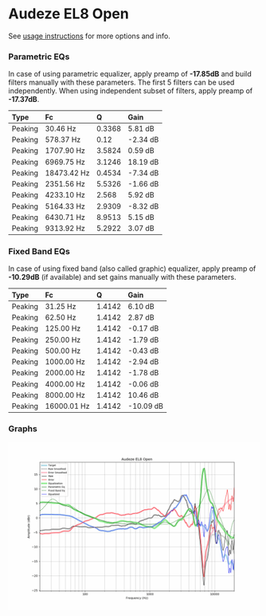 # Audeze EL8 Open
See [usage instructions](https://github.com/jaakkopasanen/AutoEq#usage) for more options and info.

### Parametric EQs
In case of using parametric equalizer, apply preamp of **-17.85dB** and build filters manually
with these parameters. The first 5 filters can be used independently.
When using independent subset of filters, apply preamp of **-17.37dB**.

| Type    | Fc          |      Q | Gain     |
|:--------|:------------|:-------|:---------|
| Peaking | 30.46 Hz    | 0.3368 | 5.81 dB  |
| Peaking | 578.37 Hz   | 0.12   | -2.34 dB |
| Peaking | 1707.90 Hz  | 3.5824 | 0.59 dB  |
| Peaking | 6969.75 Hz  | 3.1246 | 18.19 dB |
| Peaking | 18473.42 Hz | 0.4534 | -7.34 dB |
| Peaking | 2351.56 Hz  | 5.5326 | -1.66 dB |
| Peaking | 4233.10 Hz  | 2.568  | 5.92 dB  |
| Peaking | 5164.33 Hz  | 2.9309 | -8.32 dB |
| Peaking | 6430.71 Hz  | 8.9513 | 5.15 dB  |
| Peaking | 9313.92 Hz  | 5.2922 | 3.07 dB  |

### Fixed Band EQs
In case of using fixed band (also called graphic) equalizer, apply preamp of **-10.29dB**
(if available) and set gains manually with these parameters.

| Type    | Fc          |      Q | Gain      |
|:--------|:------------|:-------|:----------|
| Peaking | 31.25 Hz    | 1.4142 | 6.10 dB   |
| Peaking | 62.50 Hz    | 1.4142 | 2.87 dB   |
| Peaking | 125.00 Hz   | 1.4142 | -0.17 dB  |
| Peaking | 250.00 Hz   | 1.4142 | -1.79 dB  |
| Peaking | 500.00 Hz   | 1.4142 | -0.43 dB  |
| Peaking | 1000.00 Hz  | 1.4142 | -2.94 dB  |
| Peaking | 2000.00 Hz  | 1.4142 | -1.78 dB  |
| Peaking | 4000.00 Hz  | 1.4142 | -0.06 dB  |
| Peaking | 8000.00 Hz  | 1.4142 | 10.46 dB  |
| Peaking | 16000.01 Hz | 1.4142 | -10.09 dB |

### Graphs
![](./Audeze%20EL8%20Open.png)